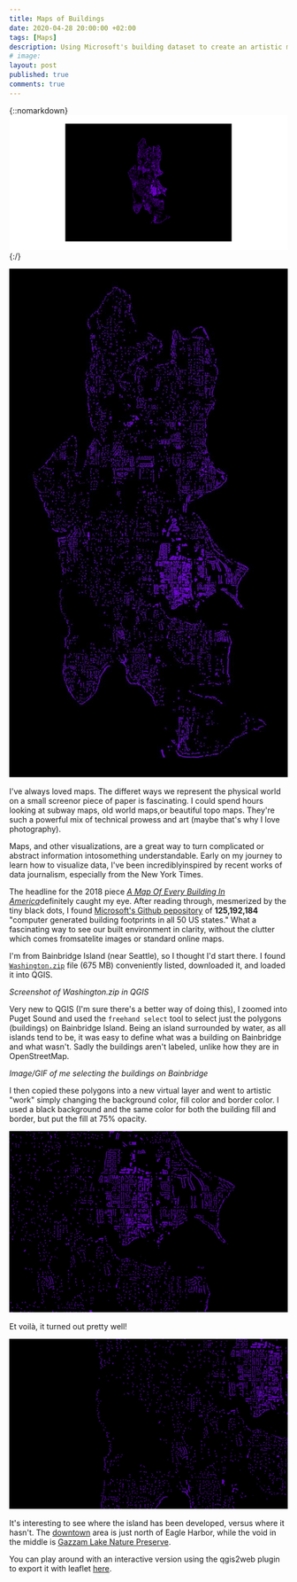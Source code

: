 ```yaml
---
title: Maps of Buildings
date: 2020-04-28 20:00:00 +02:00
tags: [Maps]
description: Using Microsoft's building dataset to create an artistic map of my hometown
# image:
layout: post
published: true
comments: true
---
```

{::nomarkdown}
<img 
    src="/assets/img/2020-04-28-building-map-bainbridge/Bainbridge-1.svg"
    alt="Bainbridge Island's buildings" />
{:/}

![Bainbridge Island](../assets/img/2020-04-28-building-map-bainbridge/bainbridge-1.jpg)

I've always loved maps. The differet ways we represent the physical world on a small screenor piece of paper is fascinating. I could spend hours looking at subway maps, old world maps,or beautiful topo maps. They're such a powerful mix of technical prowess and art (maybe that's why I love photography).

Maps, and other visualizations, are a great way to turn complicated or abstract information intosomething understandable. Early on my journey to learn how to visualize data, I've been incrediblyinspired by recent works of data journalism, especially from the New York Times.

The headline for the 2018 piece [*A Map Of Every Building In America*](https://www.nytimes.com/interactive/2018/10/12/us/map-of-every-building-in-the-united-states.html)definitely caught my eye. After reading through, mesmerized by the tiny black dots, I found [Microsoft's Github pepository](https://github.com/Microsoft/USBuildingFootprints/) of **125,192,184** "computer generated building footprints in all 50 US states." What a fascinating way to see our built environment in clarity, without the clutter which comes fromsatelite images or standard online maps.

I'm from Bainbridge Island (near Seattle), so I thought I'd start there. I found [`Washington.zip`](https://usbuildingdata.blob.core.windows.net/usbuildings-v1-1/Washington.zip) file (675 MB) conveniently listed, downloaded it, and loaded it into QGIS.

*Screenshot of Washington.zip in QGIS*

Very new to QGIS (I'm sure there's a better way of doing this), I zoomed into Puget Sound and used the `freehand select` tool to select just the polygons (buildings) on Bainbridge Island. Being an island surrounded by water, as all islands tend to be, it was easy to define what was a building on Bainbridge and what wasn't. Sadly the buildings aren't labeled, unlike how they are in OpenStreetMap.

*Image/GIF of me selecting the buildings on Bainbridge*

I then copied these polygons into a new virtual layer and went to artistic "work" simply changing the background color, fill color and border color. I used a black background and the same color for both the building fill and border, but put the fill at 75% opacity.

![Downtown](../assets/img/2020-04-28-building-map-bainbridge/bainbridge-2.jpg)

Et voilà, it turned out pretty well!

![Nature Reserve](../assets/img/2020-04-28-building-map-bainbridge/bainbridge-3.jpg)

It's interesting to see where the island has been developed, versus where it hasn't. The [downtown](http://wrynearson.github.io/../assets/img/2020-04-28-building-map-bainbridge/bainbridge-2.jpg) area is just north of Eagle Harbor, while the void in the middle is [Gazzam Lake Nature Preserve](../assets/img/2020-04-28-building-map-bainbridge/bainbridge-3.jpg).
<!-- note - full link to see if popup works -->

You can play around with an interactive version using the qgis2web plugin to export it with leaflet [here](/TestMap).